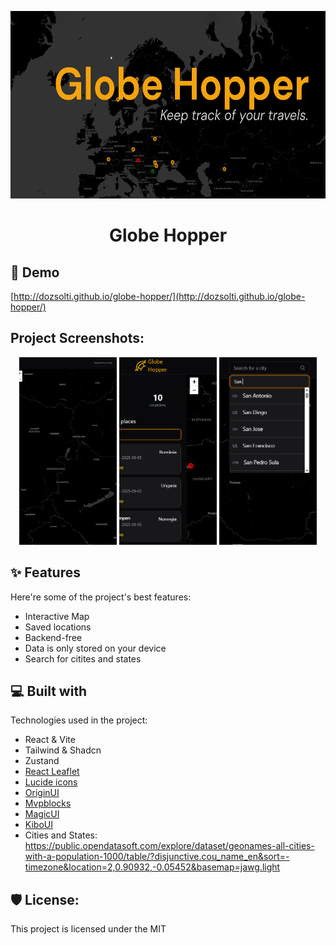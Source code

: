 
<p align="center"><img src="https://github.com/dozsolti/globe-hopper/blob/main/public/screenshots/cover.png?raw=true" alt="Globe hopper cover image" height="300px"></p>

<h1 align="center" id="title">Globe Hopper</h1>

<h2>🚀 Demo</h2>

[http://dozsolti.github.io/globe-hopper/](http://dozsolti.github.io/globe-hopper/)

<h2>Project Screenshots:</h2>

<p align="center">
  <img src="https://github.com/dozsolti/globe-hopper/blob/main/public/screenshots/save.png?raw=true" alt="Screenshot 1" width="31%" height="300px" style="object-fit:cover">
  <img src="https://github.com/dozsolti/globe-hopper/blob/main/public/screenshots/history.png?raw=true" alt="Screenshot 2" width="31%" height="300px" style="object-fit:cover">
  <img src="https://github.com/dozsolti/globe-hopper/blob/main/public/screenshots/fullsearch.png?raw=true" alt="Screenshot 3" width="31%" height="300px" style="object-fit:cover">
</p>

## :sparkles: Features

Here're some of the project's best features:

- Interactive Map
- Saved locations
- Backend-free
- Data is only stored on your device
- Search for citites and states

<h2>💻 Built with</h2>

Technologies used in the project:

- React & Vite
- Tailwind & Shadcn
- Zustand
- [React Leaflet](https://react-leaflet.js.org/)
- [Lucide icons](https://lucide.dev/icons/x)
- [OriginUI](https://originui.com/)
- [Mvpblocks](https://blocks.mvp-subha.me/)
- [MagicUI](https://magicui.design)
- [KiboUI](https://www.kibo-ui.com/)
- Cities and States: https://public.opendatasoft.com/explore/dataset/geonames-all-cities-with-a-population-1000/table/?disjunctive.cou_name_en&sort=-timezone&location=2,0.90932,-0.05452&basemap=jawg.light

<h2>🛡️ License:</h2>

This project is licensed under the MIT
